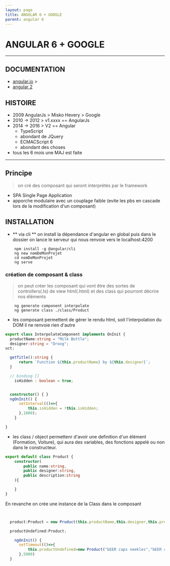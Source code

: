 ```yaml
---
layout: page
title: ANGULAR 6 + GOOGLE
parent: angular 6
---
```

# ANGULAR 6 + GOOGLE
----
## DOCUMENTATION
- [angular.io](https://angular.io/guide/quickstart) > [](https://angular.io/api)
- [angular 2](http://www.learn-angular.fr/angular-2/)
## HISTOIRE
- 2009 AngularJs > Misko Hevery > Google
- 2010 -> 2012  > v1.xxxx == AngularJs
- 2014 -> 2016 > V2 == Angular
    * TypeScript
    * abondant de JQuery
    * ECMACScript 6
    * abondant des choses
- tous les 6 mois une MAJ est faite

----

## Principe
> on cré des composant qui seront interprétés par le framework
- SPA Single Page Application
- apporche modulaire avec un couplage faible (evite les pbs en cascade lors de la modification d'un composant)


## INSTALLATION
- ** via cli **
on install la dépendance d'angular en global
puis dans le dossier on lance le serveur qui nous renvoie vers le localhost:4200

```shell
    npm install -g @angular/cli
    ng new nomDeMonProjet
    cd nomDeMonProjet
    ng serve
```

### création de composant & class
> on peut créer les composant qui vont être des sortes de controllers(.ts) de view html(.html) et des class qui pourront décrire nos éléments
```shell
    ng generate component interpolate
    ng generate class ./class/Product
```

- les composant permettent de gérer le rendu html, soit l'interpolation du DOM il ne renvoie rien d'autre
```typescript
export class InterpolateComponent implements OnInit {
  productName:string = "Milk Bottle";
  designer:string = "Droog";
uct;

  getTitle():string {
      return `Function ${this.productName} by ${this.designer}`;
  }

  // binding []
    isHidden : boolean = true;


  constructor() { }
  ngOnInit() {
      setInterval(()=>{
          this.isHidden = !this.isHidden;
      },1000);
    }

}
```

- les class / object permettenr d'avoir une definition d'un élément (Formation, Voiture), qui aura des variables,  des fonctions appelé ou non dans le constructeur.
```typescript
export default class Product {
    constructor(
        public name:string,
        public designer:string,
        public description:string
    ){

    }
}
```

En revanche on crée une instance de la Class dans le composant
```typescript


  product:Product = new Product(this.productName,this.designer,this.productDescription);

  productUndefined:Product;

    ngOnInit() {
      setTimeout(()=>{
          this.productUndefined=new Product("bEER caps neekles","bEER caps neekles","bEER caps neekles")
      },5000)
  }

```


